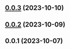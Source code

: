 

## [0.0.3](https://github.com/FE-CodeGenius/codegenius-lighthouse-plugin/compare/0.0.2...0.0.3) (2023-10-10)

## [0.0.2](https://github.com/FE-CodeGenius/codegenius-lighthouse-plugin/compare/0.0.1...0.0.2) (2023-10-09)

## 0.0.1 (2023-10-07)